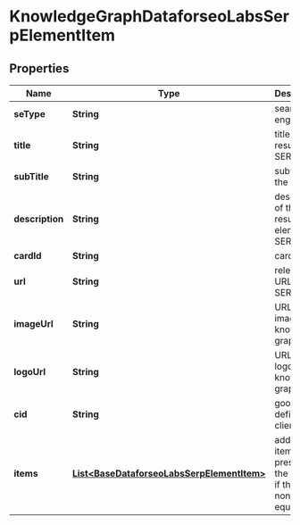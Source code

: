 

# KnowledgeGraphDataforseoLabsSerpElementItem


## Properties

| Name | Type | Description | Notes |
|------------ | ------------- | ------------- | -------------|
|**seType** | **String** | search engine type |  [optional] |
|**title** | **String** | title of the result in SERP |  [optional] |
|**subTitle** | **String** | subtitle of the item |  [optional] |
|**description** | **String** | description of the results element in SERP |  [optional] |
|**cardId** | **String** | card id |  [optional] |
|**url** | **String** | relevant URL in SERP |  [optional] |
|**imageUrl** | **String** | URL of the image from knowledge graph |  [optional] |
|**logoUrl** | **String** | URL of the logo from knowledge graph |  [optional] |
|**cid** | **String** | google-defined client id |  [optional] |
|**items** | [**List&lt;BaseDataforseoLabsSerpElementItem&gt;**](BaseDataforseoLabsSerpElementItem.md) | additional items present in the element if there are none, equals null |  [optional] |




